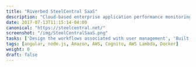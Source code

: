 ```yaml
---
title: "Riverbed SteelCentral SaaS"
description: "Cloud-based enterprise application performance monitoring."
date: 2017-07-13T11:15:14-04:00
canonical: "https://steelcentral.net/"
screenshot: "/img/SteelCentralSaaS.png"
tasks: ['Design the workflows associated with user management', 'Built the authentication system', 'Implement the user-facing saas web interface', 'Connect user-interactions with Docker infrastructure ']
tags: [angular, node.js, Amazon, AWS, Cognito, AWS Lambda, Docker]
weight: 0
draft: false
---
```

